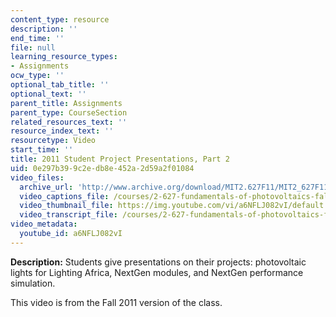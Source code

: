 ```yaml
---
content_type: resource
description: ''
end_time: ''
file: null
learning_resource_types:
- Assignments
ocw_type: ''
optional_tab_title: ''
optional_text: ''
parent_title: Assignments
parent_type: CourseSection
related_resources_text: ''
resource_index_text: ''
resourcetype: Video
start_time: ''
title: 2011 Student Project Presentations, Part 2
uid: 0e297b39-9c2e-db8e-452a-2d59a2f01084
video_files:
  archive_url: 'http://www.archive.org/download/MIT2.627F11/MIT2_627F11_proj02_300k.mp4 '
  video_captions_file: /courses/2-627-fundamentals-of-photovoltaics-fall-2013/8aaed854eaaa5d9daa9ce894a63fdbe9_a6NFLJ082vI.vtt
  video_thumbnail_file: https://img.youtube.com/vi/a6NFLJ082vI/default.jpg
  video_transcript_file: /courses/2-627-fundamentals-of-photovoltaics-fall-2013/fd4af19c3c88df229a31f8325b2a4606_a6NFLJ082vI.pdf
video_metadata:
  youtube_id: a6NFLJ082vI
---
```


**Description:** Students give presentations on their projects: photovoltaic lights for Lighting Africa, NextGen modules, and NextGen performance simulation.

This video is from the Fall 2011 version of the class.

